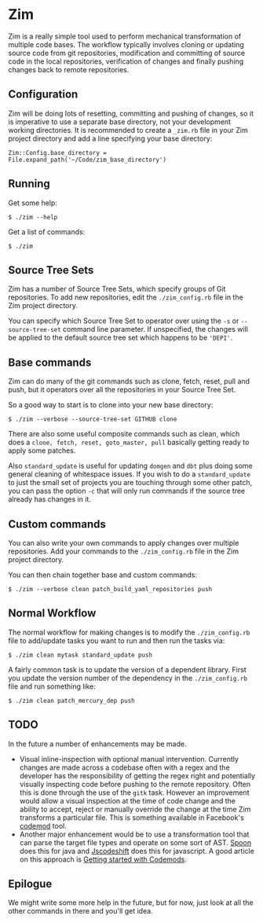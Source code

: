 # Zim

Zim is a really simple tool used to perform mechanical transformation of multiple code bases. The workflow
typically involves cloning or updating source code from git repositories, modification and committing of
source code in the local repositories, verification of changes and finally pushing changes back to remote
repositories.

## Configuration

Zim will be doing lots of resetting, committing and pushing of changes, so it is imperative to use a separate base
directory, not your development working directories. It is recommended to create a `_zim.rb` file in your Zim project
directory and add a line specifying your base directory:

    Zim::Config.base_directory = File.expand_path('~/Code/zim_base_directory')

## Running

Get some help:

    $ ./zim --help

Get a list of commands:

    $ ./zim

## Source Tree Sets

Zim has a number of Source Tree Sets, which specify groups of Git repositories. To add new repositories, edit the
`./zim_config.rb` file in the Zim project directory.

You can specify which Source Tree Set to operator over using the `-s` or `--source-tree-set` command line parameter. If
unspecified, the changes will be applied to the default source tree set which happens to be `'DEPI'`.

## Base commands

Zim can do many of the git commands such as clone, fetch, reset, pull and push, but it operators over
all the repositories in your Source Tree Set.

So a good way to start is to clone into your new base directory:

    $ ./zim --verbose --source-tree-set GITHUB clone

There are also some useful composite commands such as clean, which does a `clone, fetch, reset, goto_master, pull`
basically getting ready to apply some patches.

Also `standard_update` is useful for updating `domgen` and `dbt` plus doing some general cleaning of whitespace issues.
If you wish to do a `standard_update` to just the small set of projects you are touching through some other patch, you
can pass the option `-c` that will only run commands if the source tree already has changes in it.

## Custom commands

You can also write your own commands to apply changes over multiple repositories. Add your commands to the
`./zim_config.rb` file in the Zim project directory.

You can then chain together base and custom commands:

    $ ./zim --verbose clean patch_build_yaml_repositories push

## Normal Workflow

The normal workflow for making changes is to modify the `./zim_config.rb` file to add/update tasks you want to run
and then run the tasks via:

    $ ./zim clean mytask standard_update push

A fairly common task is to update the version of a dependent library. First you update the version number of the dependency
in the `./zim_config.rb` file and run something like:

    $ ./zim clean patch_mercury_dep push

## TODO

In the future a number of enhancements may be made.

* Visual inline-inspection with optional manual intervention. Currently changes are made across a codebase often with
  a regex and the developer has the responsibility of getting the regex right and potentially visually inspecting code
  before pushing to the remote repository. Often this is done through the use of the `gitk` task. However an improvement
  would allow a visual inspection at the time of code change and the ability to accept, reject or manually override the
  change at the time Zim transforms a particular file. This is something available in Facebook's
  [codemod](https://github.com/facebook/codemod) tool.
* Another major enhancement would be to use a transformation tool that can parse the target file types and operate on
  some sort of AST. [Spoon](https://github.com/INRIA/spoon) does this for java and [Jscodeshift](https://github.com/facebook/jscodeshift)
  does this for javascript. A good article on this approach is [Getting started with Codemods](https://www.sitepoint.com/getting-started-with-codemods/).

## Epilogue

We might write some more help in the future, but for now, just look at all the other commands in there and you'll get
idea.
